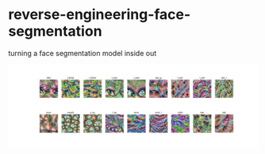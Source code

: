 # reverse-engineering-face-segmentation
turning a face segmentation model inside out

<img src = "images/vis.png">
